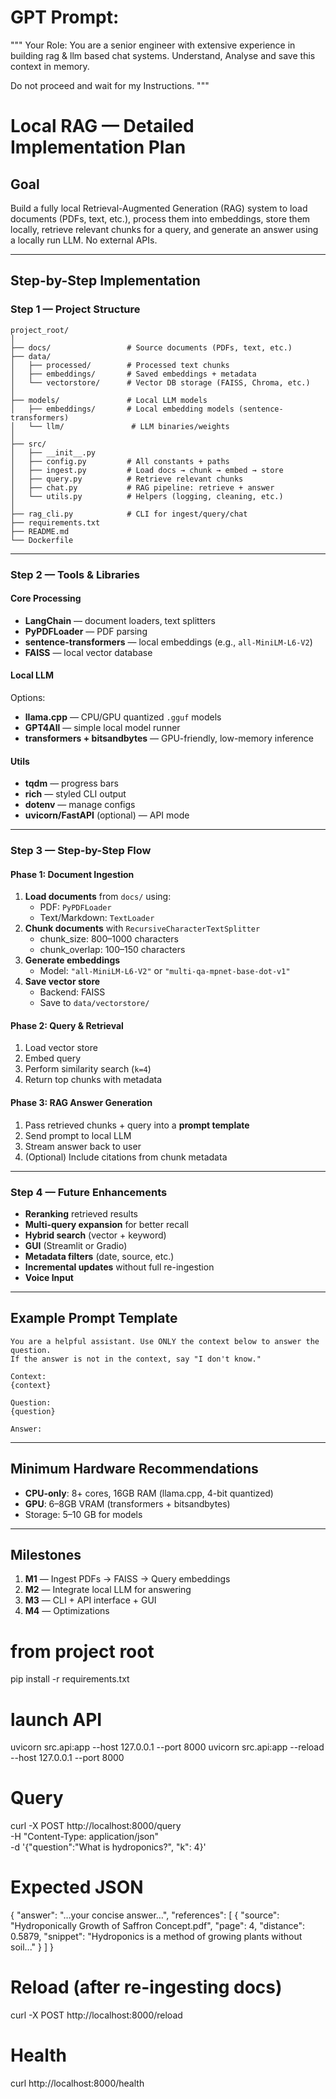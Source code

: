 # GPT Prompt:
"""
Your Role: You are a senior engineer with extensive experience in building rag & llm based chat systems.
Understand, Analyse and save this context in memory.

Do not proceed and wait for my Instructions.
"""


# Local RAG — Detailed Implementation Plan

## Goal
Build a fully local Retrieval-Augmented Generation (RAG) system to load documents (PDFs, text, etc.), process them into embeddings, store them locally, retrieve relevant chunks for a query, and generate an answer using a locally run LLM. No external APIs.

---

## Step-by-Step Implementation

### Step 1 — Project Structure
```
project_root/
│
├── docs/                 # Source documents (PDFs, text, etc.)
├── data/
│   ├── processed/        # Processed text chunks
│   ├── embeddings/       # Saved embeddings + metadata
│   └── vectorstore/      # Vector DB storage (FAISS, Chroma, etc.)
│
├── models/               # Local LLM models
│   ├── embeddings/       # Local embedding models (sentence-transformers)
│   └── llm/               # LLM binaries/weights
│
├── src/
│   ├── __init__.py
│   ├── config.py         # All constants + paths
│   ├── ingest.py         # Load docs → chunk → embed → store
│   ├── query.py          # Retrieve relevant chunks
│   ├── chat.py           # RAG pipeline: retrieve + answer
│   └── utils.py          # Helpers (logging, cleaning, etc.)
│
├── rag_cli.py            # CLI for ingest/query/chat
├── requirements.txt
├── README.md
└── Dockerfile
```

---

### Step 2 — Tools & Libraries

#### Core Processing
- **LangChain** — document loaders, text splitters
- **PyPDFLoader** — PDF parsing
- **sentence-transformers** — local embeddings (e.g., `all-MiniLM-L6-V2`)
- **FAISS** — local vector database

#### Local LLM
Options:
- **llama.cpp** — CPU/GPU quantized `.gguf` models
- **GPT4All** — simple local model runner
- **transformers + bitsandbytes** — GPU-friendly, low-memory inference

#### Utils
- **tqdm** — progress bars
- **rich** — styled CLI output
- **dotenv** — manage configs
- **uvicorn/FastAPI** (optional) — API mode

---

### Step 3 — Step-by-Step Flow

#### Phase 1: Document Ingestion
1. **Load documents** from `docs/` using:
   - PDF: `PyPDFLoader`
   - Text/Markdown: `TextLoader`
2. **Chunk documents** with `RecursiveCharacterTextSplitter`
   - chunk_size: 800–1000 characters
   - chunk_overlap: 100–150 characters
3. **Generate embeddings**
   - Model: `"all-MiniLM-L6-V2"` or `"multi-qa-mpnet-base-dot-v1"`
4. **Save vector store**
   - Backend: FAISS
   - Save to `data/vectorstore/`

#### Phase 2: Query & Retrieval
1. Load vector store
2. Embed query
3. Perform similarity search (`k=4`)
4. Return top chunks with metadata

#### Phase 3: RAG Answer Generation
1. Pass retrieved chunks + query into a **prompt template**
2. Send prompt to local LLM
3. Stream answer back to user
4. (Optional) Include citations from chunk metadata

---

### Step 4 — Future Enhancements
- **Reranking** retrieved results
- **Multi-query expansion** for better recall
- **Hybrid search** (vector + keyword)
- **GUI** (Streamlit or Gradio)
- **Metadata filters** (date, source, etc.)
- **Incremental updates** without full re-ingestion
- **Voice Input**
---

## Example Prompt Template
```
You are a helpful assistant. Use ONLY the context below to answer the question.
If the answer is not in the context, say "I don't know."

Context:
{context}

Question:
{question}

Answer:
```

---

## Minimum Hardware Recommendations
- **CPU-only**: 8+ cores, 16GB RAM (llama.cpp, 4-bit quantized)
- **GPU**: 6–8GB VRAM (transformers + bitsandbytes)
- Storage: 5–10 GB for models

---

## Milestones
1. **M1** — Ingest PDFs → FAISS → Query embeddings
2. **M2** — Integrate local LLM for answering
3. **M3** — CLI + API interface + GUI
4. **M4** — Optimizations


# from project root
pip install -r requirements.txt

# launch API
uvicorn src.api:app --host 127.0.0.1 --port 8000
uvicorn src.api:app --reload --host 127.0.0.1 --port 8000

# Query
curl -X POST http://localhost:8000/query \
  -H "Content-Type: application/json" \
  -d '{"question":"What is hydroponics?", "k": 4}'

# Expected JSON
{
  "answer": "…your concise answer…",
  "references": [
    {
      "source": "Hydroponically Growth of Saffron Concept.pdf",
      "page": 4,
      "distance": 0.5879,
      "snippet": "Hydroponics is a method of growing plants without soil..."
    }
  ]
}

# Reload (after re-ingesting docs)
curl -X POST http://localhost:8000/reload

# Health
curl http://localhost:8000/health







